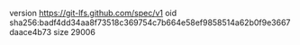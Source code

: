 version https://git-lfs.github.com/spec/v1
oid sha256:badf4dd34aa8f73518c369754c7b664e58ef9858514a62b0f9e3667daace4b73
size 29006
